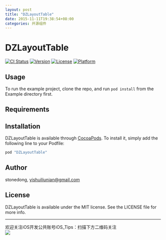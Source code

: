 ```yaml
---
layout: post
title: "DZLayoutTable"
date: 2015-11-11T19:38:54+08:00
categories: 开源组件
---
```




# DZLayoutTable

[![CI Status](http://img.shields.io/travis/stonedong/DZLayoutTable.svg?style=flat)](https://travis-ci.org/stonedong/DZLayoutTable)
[![Version](https://img.shields.io/cocoapods/v/DZLayoutTable.svg?style=flat)](http://cocoapods.org/pods/DZLayoutTable)
[![License](https://img.shields.io/cocoapods/l/DZLayoutTable.svg?style=flat)](http://cocoapods.org/pods/DZLayoutTable)
[![Platform](https://img.shields.io/cocoapods/p/DZLayoutTable.svg?style=flat)](http://cocoapods.org/pods/DZLayoutTable)

## Usage

To run the example project, clone the repo, and run `pod install` from the Example directory first.

## Requirements

## Installation

DZLayoutTable is available through [CocoaPods](http://cocoapods.org). To install
it, simply add the following line to your Podfile:

```ruby
pod "DZLayoutTable"
```

## Author

stonedong, yishuiliunian@gmail.com

## License

DZLayoutTable is available under the MIT license. See the LICENSE file for more info.



-----
欢迎关注iOS开发公共账号iOS_Tips：扫描下方二维码关注  
![](http://ww4.sinaimg.cn/large/7df22103jw1exx11uhhkoj20by0by3zc.jpg)
